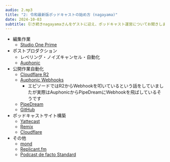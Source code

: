 ```yaml
---
audio: 2.mp3
title: "2: 令和最新版ポッドキャストの始め方 (nagayama)"
date: 2024-10-03
subtitle: 引き続きnagayamaさんをゲストに迎え、ポッドキャスト運営についてお聞きしました。Auphonicがとにかく便利で、それをHubにした自動化のワークフローがカッコ良かった。
---
```


- 編集作業
    - [Studio One Prime](https://www.mi7.co.jp/products/presonus/studioone/prime/)
- ポストプロダクション
    - レベリング・ノイズキャンセル・自動化
    - [Auphonic](https://auphonic.com)
- 公開作業自動化
    - [Cloudflare R2](https://www.cloudflare.com/r2/)
    - [Auphonic Webhooks](https://auphonic.com/help/api/webhook.html)
        - エピソードではR2からWebhookを叩いているという話をしていましたが実際はAuphonicからPipeDreamにWebhookを飛ばしているそうです
    - [PipeDream](https://pipedream.com)
    - [GitHub](https://github.com)
- ポッドキャストサイト構築
    - [Yattecast](https://r7kamura.github.io/yattecast/)
    - [Remix](https://remix.run)
    - [Cloudflare](https://www.cloudflare.com)
- その他
    - [mond](https://mond.how)
    - [Replicant.fm](https://replicantfm.shop/)
    - [Podcast de facto Standard](https://podcast-standard.org)
